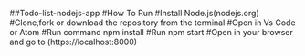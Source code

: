 ﻿##Todo-list-nodejs-app
#How To Run
#Install Node.js(nodejs.org)
#Clone,fork or download the repository from the terminal
#Open in Vs Code or Atom
#Run command npm install
#Run npm start
#Open in your browser and go to (https://localhost:8000)
